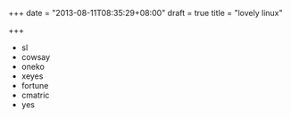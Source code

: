 +++
date = "2013-08-11T08:35:29+08:00"
draft = true
title = "lovely linux"

+++



* sl
* cowsay
* oneko
* xeyes
* fortune
* cmatric
* yes

